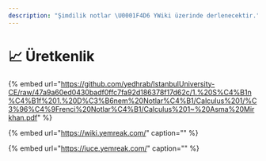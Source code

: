 ```yaml
---
description: "Şimdilik notlar \U0001F4D6 YWiki üzerinde derlenecektir."
---
```


# 📈 Üretkenlik

{% embed url="https://github.com/yedhrab/IstanbulUniversity-CE/raw/47a9a60ed0430badf0ffc7fa92d186378f17d62c/1.%20S%C4%B1n%C4%B1f%201.%20D%C3%B6nem%20Notlar%C4%B1/Calculus%201/%C3%96%C4%9Frenci%20Notlar%C4%B1/Calculus%201~%20Asma%20Mirkhan.pdf" %}



{% embed url="https://wiki.yemreak.com/" caption="" %}

{% embed url="https://iuce.yemreak.com/" caption="" %}


